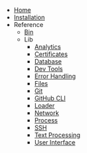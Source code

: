 - [Home](index.md)
- [Installation](install.md)
- Reference
    - [Bin](bin.md)
    - Lib
        - [Analytics](lib/analytics.md)
        - [Certificates](lib/certificate.md)
        - [Database](lib/db.md)
        - [Dev Tools](lib/dev.md)
        - [Error Handling](lib/error.md)
        - [Files](lib/files.md)
        - [Git](lib/git.md)
        - [GitHub CLI](lib/github.md)
        - [Loader](lib/_loader.md)
        - [Network](lib/network.md)
        - [Process](lib/process.md)
        - [SSH](lib/ssh.md)
        - [Text Processing](lib/text.md)
        - [User Interface](lib/ui.md)
